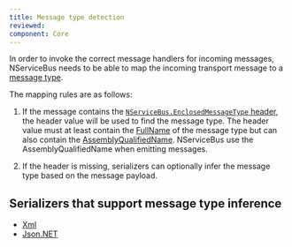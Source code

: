 ```yaml
---
title: Message type detection
reviewed:
component: Core
---
```


In order to invoke the correct message handlers for incoming messages, NServiceBus needs to be able to map the incoming transport message to a [message type](/nservicebus/messaging/messages-events-commands.md).

The mapping rules are as follows:

1. If the message contains the [`NServiceBus.EnclosedMessageType` header](/nservicebus/messaging/headers.md#serialization-headers-nservicebus-enclosedmessagetypes), the header value will be used to find the message type. The header value must at least contain the [FullName](https://docs.microsoft.com/en-us/dotnet/api/system.type.fullname) of the message type but can also contain the [AssemblyQualifiedName](https://docs.microsoft.com/en-us/dotnet/api/system.type.assemblyqualifiedname). NServiceBus use the AssemblyQualifiedName when emitting messages.

1. If the header is missing, serializers can optionally infer the message type based on the message payload.

## Serializers that support message type inference

* [Xml](/nservicebus/serialization/xml.md#inferring-message-type-from-root-node-name)
* [Json.NET](/nservicebus/serialization/newtonsoft.md#inferring-message-type-from-type)
